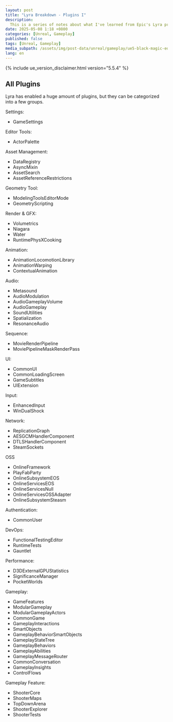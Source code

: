 ```yaml
---
layout: post
title: "Lyra Breakdown - Plugins I"
description:
  This is a series of notes about what I've learned from Epic's Lyra project. Which claim to be the best practices under current unreal engine framework. Some I don't know about, some I already know but I thought it would still be good noting down.
date: 2025-05-08 1:18 +0800
categories: [Unreal, Gameplay]
published: false
tags: [Unreal, Gameplay]
media_subpath: /assets/img/post-data/unreal/gameplay/ue5-black-magic-editor-plugins/
lang: en
---
```


{% include ue_version_disclaimer.html version="5.5.4" %}

## All Plugins
Lyra has enabled a huge amount of plugins, but they can be categorized into a few groups.

Settings:
- GameSettings

Editor Tools:
- ActorPalette

Asset Management:
- DataRegistry
- AsyncMixin
- AssetSearch
- AssetReferenceRestrictions

Geometry Tool:
- ModelingToolsEditorMode
- GeometryScripting

Render & GFX:
- Volumetrics
- Niagara
- Water
- RuntimePhysXCooking

Animation:
- AnimationLocomotionLibrary
- AnimationWarping
- ContextualAnimation

Audio:
- Metasound
- AudioModulation
- AudioGameplayVolume
- AudioGameplay
- SoundUtilities
- Spatialization
- ResonanceAudio

Sequence:
- MovieRenderPipeline
- MoviePipelineMaskRenderPass

UI:
- CommonUI
- CommonLoadingScreen
- GameSubtitles
- UIExtension

Input:
- EnhancedInput
- WinDualShock

Network:
- ReplicationGraph
- AESGCMHandlerComponent
- DTLSHandlerComponent
- SteamSockets

OSS
- OnlineFramework
- PlayFabParty
- OnlineSubsystemEOS
- OnlineServicesEOS
- OnlineServicesNull
- OnlineServicesOSSAdapter
- OnlineSubsystemSteasm

Authentication:
- CommonUser

DevOps:
- FunctionalTestingEditor
- RuntimeTests
- Gauntlet

Performance:
- D3DExternalGPUStatistics
- SignificanceManager
- PocketWorlds

Gameplay:
- GameFeatures
- ModularGameplay
- ModularGameplayActors
- CommonGame
- GameplayInteractions
- SmartObjects
- GameplayBehaviorSmartObjects
- GameplayStateTree
- GameplayBehaviors
- GameplayAbilities
- GameplayMessageRouter
- CommonConversation
- GameplayInsights
- ControlFlows

Gameplay Feature:
- ShooterCore
- ShooterMaps
- TopDownArena
- ShooterExplorer
- ShooterTests









